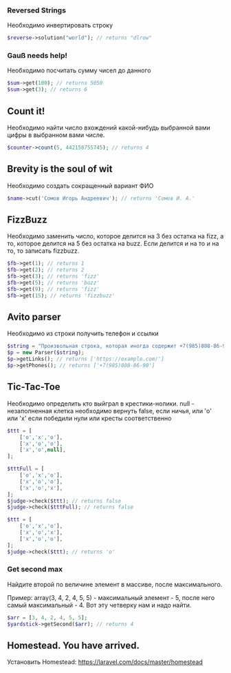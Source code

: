 ### Reversed Strings
Необходимо инвертировать строку
```php
$reverse->solution("world"); // returns "dlrow"
```

### Gauß needs help!
Необходимо посчитать сумму чисел до данного
```php
$sum->get(100); // returns 5050
$sum->get(3); // returns 6
```

## Count it!
Необходимо найти число вхождений какой-нибудь выбранной вами цифры в выбранном вами числе.
```php
$counter->count(5, 442158755745); // returns 4
``` 

## Brevity is the soul of wit
Необходимо создать сокращенный вариант ФИО
```php
$name->cut('Сомов Игорь Андреевич'); // returns 'Сомов И. А.'
```

## FizzBuzz
Необходимо заменить число, которое делится на 3 без остатка на fizz, а то, которое делится на 5 без остатка на buzz.
Если делится и на то и на то, то записать fizzbuzz.
```php
$fb->get(1); // returns 1
$fb->get(2); // returns 2
$fb->get(3); // returns 'fizz'
$fb->get(5); // returns 'buzz'
$fb->get(9); // returns 'fizz'
$fb->get(15); // returns 'fizzbuzz'
```

## Avito parser
Необходимо из строки получить телефон и ссылки
```php
$string = "Произвольная строка, которая иногда содержит +7(985)808-86-90 телефоны, а иногда <a href='https://example.com'>ссылки</a>";
$p = new Parser($string);
$p->getLinks(); // returns ['https://example.com/']
$p->getPhones(); // returns ['+7(985)808-86-90']
```

## Tic-Tac-Toe
Необходимо определить кто выйграл в крестики-нолики.
null - незаполненная клетка
необходимо вернуть false, если ничья, или 'o' или 'x' если победили нули или кресты соответственно
```php
$ttt = [
    ['o','x','o'],
    ['x','o','o'],
    ['x','o',null],
];

$tttFull = [
    ['o','x','o'],
    ['x','o','o'],
    ['x','o','x'],
];
$judge->check($ttt); // returns false
$judge->check($tttFull); // returns false
```

```php
$ttt = [
    ['o','x','o'],
    ['x','o','x'],
    ['x','o','o'],
];
$judge->check($ttt); // returns 'o'
```

### Get second max
Найдите второй по величине элемент в массиве, после максимального.

Пример: array(3, 4, 2, 4, 5, 5) - максимальный элемент - 5, после него самый максимальный - 4.
Вот эту четверку нам и надо найти.
```php
$arr = [3, 4, 2, 4, 5, 5];
$yardstick->getSecond($arr); // returns 4
```

## Homestead. You have arrived.
Установить Homestead:
https://laravel.com/docs/master/homestead
